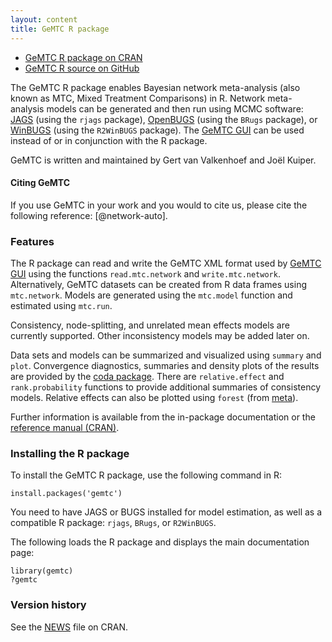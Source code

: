 ```yaml
---
layout: content
title: GeMTC R package
---
```


-   [GeMTC R package on CRAN](http://cran.r-project.org/web/packages/gemtc/)
-   [GeMTC R source on GitHub](https://github.com/gertvv/gemtc/)

The GeMTC R package enables Bayesian network meta-analysis (also known
as MTC, Mixed Treatment Comparisons) in R. Network meta-analysis models
can be generated and then run using MCMC software:
[JAGS](http://sourceforge.net/projects/mcmc-jags) (using the `rjags`
package), [OpenBUGS](http://www.openbugs.info/) (using the `BRugs`
package), or
[WinBUGS](http://www.mrc-bsu.cam.ac.uk/bugs/winbugs/contents.shtml)
(using the `R2WinBUGS` package). The [GeMTC GUI](/gemtc-gui "GeMTC GUI")
can be used instead of or in conjunction with the R package.

GeMTC is written and maintained by Gert van Valkenhoef and Joël Kuiper.

#### Citing GeMTC

If you use GeMTC in your work and you would to cite us, please cite the
following reference: [@network-auto].

### Features

The R package can read and write the GeMTC XML format used by [GeMTC
GUI](/gemtc-gui "GeMTC GUI") using the functions `read.mtc.network` and
`write.mtc.network`. Alternatively, GeMTC datasets can be created from R
data frames using `mtc.network`. Models are generated using the
`mtc.model` function and estimated using `mtc.run`.

Consistency, node-splitting, and unrelated mean effects models are currently supported. Other inconsistency models may be added later on.

Data sets and models can be summarized and visualized using `summary`
and `plot`. Convergence diagnostics, summaries and density plots of the
results are provided by the [coda
package](http://cran.r-project.org/web/packages/coda/ "coda (CRAN)").
There are `relative.effect` and `rank.probability` functions to provide
additional summaries of consistency models. Relative effects can also be
plotted using `forest` (from
[meta](http://cran.r-project.org/web/packages/meta/ "meta (CRAN)")).

Further information is available from the in-package documentation or
the [reference manual
(CRAN)](http://cran.r-project.org/web/packages/gemtc/gemtc.pdf "GeMTC reference manual (CRAN)").

### Installing the R package

To install the GeMTC R package, use the following command in R:

    install.packages('gemtc')

You need to have JAGS or BUGS installed for model estimation, as well as
a compatible R package: `rjags`, `BRugs`, or `R2WinBUGS`.

The following loads the R package and displays the main documentation
page:

    library(gemtc)
    ?gemtc

### Version history

See the
[NEWS](http://cran.r-project.org/web/packages/gemtc/NEWS "CRAN :: GeMTC NEWS")
file on CRAN.
